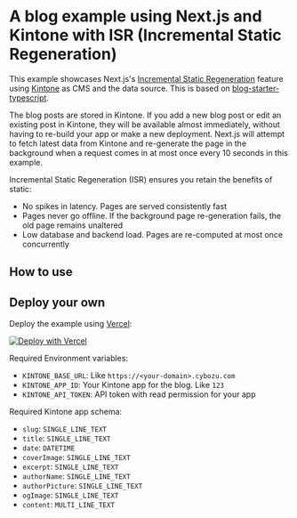 # A blog example using Next.js and Kintone with ISR (Incremental Static Regeneration)

This example showcases Next.js's [Incremental Static Regeneration](https://nextjs.org/docs/basic-features/data-fetching#incremental-static-regeneration) feature using [Kintone](https://www.kintone.com/) as CMS and the data source. This is based on [blog-starter-typescript](https://github.com/vercel/next.js/tree/canary/examples/blog-starter-typescript).

The blog posts are stored in Kintone. If you add a new blog post or edit an existing post in Kintone, they will be available almost immediately, without having to re-build your app or make a new deployment. Next.js will attempt to fetch latest data from Kintone and re-generate the page in the background when a request comes in at most once every 10 seconds in this example.

Incremental Static Regeneration (ISR) ensures you retain the benefits of static:
- No spikes in latency. Pages are served consistently fast
- Pages never go offline. If the background page re-generation fails, the old page remains unaltered
- Low database and backend load. Pages are re-computed at most once concurrently

## How to use

## Deploy your own

Deploy the example using [Vercel](https://vercel.com):

[![Deploy with Vercel](https://vercel.com/button)](https://vercel.com/new/git/external?repository-url=https://github.com/teppeis/nextjs-kintone-blog-sample-isr&project-name=nextjs-kintone-blog-sample-isr&repository-name=nextjs-kintone-blog-sample-isr)

Required Environment variables:
- `KINTONE_BASE_URL`: Like `https://<your-domain>.cybozu.com`
- `KINTONE_APP_ID`: Your Kintone app for the blog. Like `123`
- `KINTONE_API_TOKEN`: API token with read permission for your app

Required Kintone app schema:
- `slug`: `SINGLE_LINE_TEXT`
- `title`: `SINGLE_LINE_TEXT`
- `date`: `DATETIME`
- `coverImage`: `SINGLE_LINE_TEXT`
- `excerpt`: `SINGLE_LINE_TEXT`
- `authorName`: `SINGLE_LINE_TEXT`
- `authorPicture`: `SINGLE_LINE_TEXT`
- `ogImage`: `SINGLE_LINE_TEXT`
- `content`: `MULTI_LINE_TEXT`
